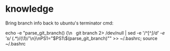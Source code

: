 # knowledge

Bring branch info back to ubuntu's terminator cmd:

echo -e "parse_git_branch() {\n    git branch 2> /dev/null | sed -e '/^[^*]/d' -e 's/* \(.*\)/(\1)/'\n}\nPS1=\"\$PS1\\\$(parse_git_branch)\"" >> ~/.bashrc; source ~/.bashrc
